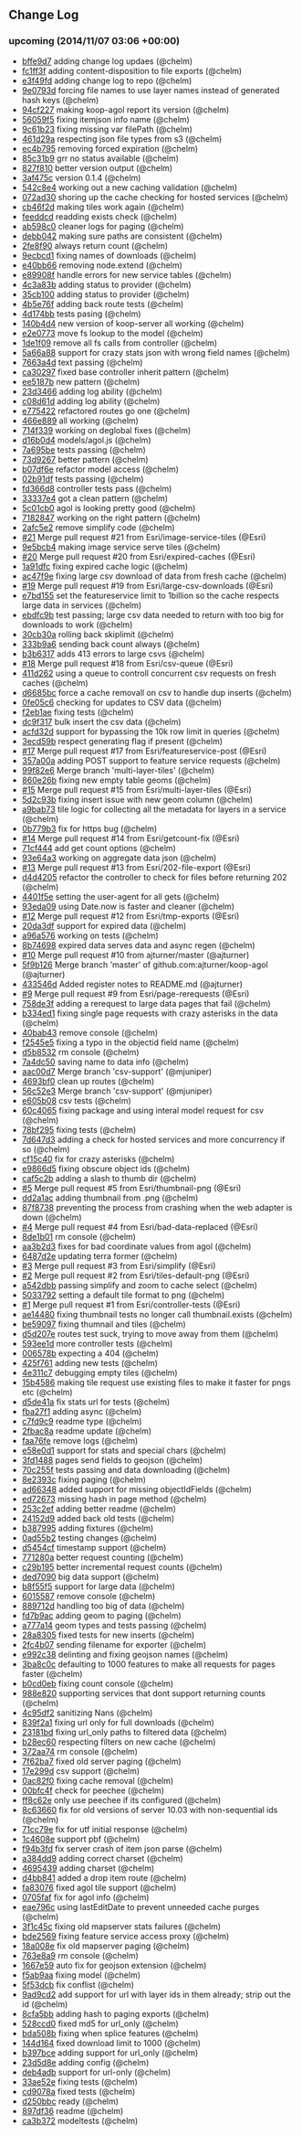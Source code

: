 ## Change Log

### upcoming (2014/11/07 03:06 +00:00)
- [bffe9d7](https://github.com/Esri/koop-agol/commit/bffe9d7a14ee2e7efc21c2bb5057ab58c131a39a) adding change log updaes (@chelm)
- [fc1ff3f](https://github.com/Esri/koop-agol/commit/fc1ff3f21d065a839b2e02ce4482b35318cf31a1) adding content-disposition to file exports (@chelm)
- [e3f49fd](https://github.com/Esri/koop-agol/commit/e3f49fd074cebedc4bcd561e9bedc803d38f2052) adding change log to repo (@chelm)
- [9e0793d](https://github.com/Esri/koop-agol/commit/9e0793defe98b9e4a0c3d448680d15d4be505b21) forcing file names to use layer names instead of generated hash keys (@chelm)
- [94cf227](https://github.com/Esri/koop-agol/commit/94cf2278769063a843320d96a5b636eb9db24527) making koop-agol report its version (@chelm)
- [56059f5](https://github.com/Esri/koop-agol/commit/56059f532445f13fe3272694b17ce3976062a93d) fixing itemjson info name (@chelm)
- [9c61b23](https://github.com/Esri/koop-agol/commit/9c61b23b7c21a66759f8b80dca432ff61bb1b42f) fixing missing var filePath (@chelm)
- [461d29a](https://github.com/Esri/koop-agol/commit/461d29a6dc8fdc4a2c7b95dd642205d73d97c62e) respecting json file types from s3 (@chelm)
- [ec4b795](https://github.com/Esri/koop-agol/commit/ec4b795ba07c524f055cbf8f5a0fc8c4c72f4cad) removing forced expiration (@chelm)
- [85c31b9](https://github.com/Esri/koop-agol/commit/85c31b9c4ddc454033eb815439ddd41b59a1046c) grr no status available (@chelm)
- [827f810](https://github.com/Esri/koop-agol/commit/827f810fd6b84e33097b61dfc68e91619986b6e7) better version output (@chelm)
- [3af475c](https://github.com/Esri/koop-agol/commit/3af475c44d3da9152ee12be4a4bb200a5dd21856) version 0.1.4 (@chelm)
- [542c8e4](https://github.com/Esri/koop-agol/commit/542c8e4e77de726ea657b287ac8bc535511fcff9) working out a new caching validation (@chelm)
- [072ad30](https://github.com/Esri/koop-agol/commit/072ad30d97f39fc56a4b28e308eee483835659b8) shoring up the cache checking for hosted services (@chelm)
- [cb46f2d](https://github.com/Esri/koop-agol/commit/cb46f2d8e132cdcaa7d49f931634cd78f292505c) making tiles work again (@chelm)
- [feeddcd](https://github.com/Esri/koop-agol/commit/feeddcd3b96f2f455df6c3ec29ee565d2fbefdc9) readding exists check (@chelm)
- [ab598c0](https://github.com/Esri/koop-agol/commit/ab598c05095b660c2b6f18e436ce38b1bb5a4b74) cleaner logs for paging (@chelm)
- [debb042](https://github.com/Esri/koop-agol/commit/debb04206b35c4dc69d3dd247652bba236eefd68) making sure paths are consistent (@chelm)
- [2fe8f90](https://github.com/Esri/koop-agol/commit/2fe8f900b0847e3140c2b7931b0def523eb8fec3) always return count (@chelm)
- [9ecbcd1](https://github.com/Esri/koop-agol/commit/9ecbcd1567a4dca9c9d2d26041c6f4ebe5745d2a) fixing names of downloads (@chelm)
- [e40bb66](https://github.com/Esri/koop-agol/commit/e40bb66520f4915ca871cd871cb32c0ab5541021) removing node.extend (@chelm)
- [e89908f](https://github.com/Esri/koop-agol/commit/e89908fe58796402446b4a07fa16144e5945958f) handle errors for new service tables (@chelm)
- [4c3a83b](https://github.com/Esri/koop-agol/commit/4c3a83bc0a363ce76ab8b5892a90242aadd673ab) adding status to provider (@chelm)
- [35cb100](https://github.com/Esri/koop-agol/commit/35cb100be9e6f9a01a6320ddd190ce567a5e2095) adding status to provider (@chelm)
- [4b5e76f](https://github.com/Esri/koop-agol/commit/4b5e76feed51c47fe2a382009fc0f19935a0dbc7) adding back route tests (@chelm)
- [4d174bb](https://github.com/Esri/koop-agol/commit/4d174bbf86e747d5e518381690cdfae580bf06d7) tests pasing (@chelm)
- [140b4d4](https://github.com/Esri/koop-agol/commit/140b4d4a81b98c5537944a860ae6019a5ccecef2) new version of koop-server all working (@chelm)
- [e2e0773](https://github.com/Esri/koop-agol/commit/e2e0773a0a76eff80023a51e9981719bd98c4eed) move fs lookup to the model (@chelm)
- [1de1f09](https://github.com/Esri/koop-agol/commit/1de1f0940fa8cd0beaae9a169bf42bc3c1d239fa) remove all fs calls from controller (@chelm)
- [5a66a88](https://github.com/Esri/koop-agol/commit/5a66a887139030ccf49d2662bd8a1f444f1bfb60) support for crazy stats json with wrong field names (@chelm)
- [7663a4d](https://github.com/Esri/koop-agol/commit/7663a4da44f6a273d6866ac7b34148be14245685) text passing (@chelm)
- [ca30297](https://github.com/Esri/koop-agol/commit/ca30297a59ed3f98d03385a69ea4d1fb0b288974) fixed base controller inherit pattern (@chelm)
- [ee5187b](https://github.com/Esri/koop-agol/commit/ee5187bea94f49c1a0078f592f4330e73157062d) new pattern (@chelm)
- [23d3466](https://github.com/Esri/koop-agol/commit/23d3466f0de23731631d07ab7fbadaff09533ab8) adding log ability (@chelm)
- [c08d61d](https://github.com/Esri/koop-agol/commit/c08d61d72bf7c527c2a6fbf51a86e344138a4aa2) adding log ability (@chelm)
- [e775422](https://github.com/Esri/koop-agol/commit/e775422f8ef4b01439eaf4c3199caac57b87ab6b) refactored routes go one (@chelm)
- [466e889](https://github.com/Esri/koop-agol/commit/466e889315028b9f6e12280d3c6e169122b0f709) all working (@chelm)
- [714f339](https://github.com/Esri/koop-agol/commit/714f339ad29b21007fcf5f46c7cd50ee188c0c7d) working on deglobal fixes (@chelm)
- [d16b0d4](https://github.com/Esri/koop-agol/commit/d16b0d428a4f882c73a871d26a5000cbcf9128a2) models/agol.js (@chelm)
- [7a695be](https://github.com/Esri/koop-agol/commit/7a695becf7a30c2d36fefa351c9763f6ce372e5c) tests passing (@chelm)
- [73d9267](https://github.com/Esri/koop-agol/commit/73d92673a4d6c8534eb2b63bae1671fe8181c6a5) better pattern (@chelm)
- [b07df6e](https://github.com/Esri/koop-agol/commit/b07df6ea308050f53245088f4d519c35e6276a25) refactor model access (@chelm)
- [02b91df](https://github.com/Esri/koop-agol/commit/02b91df8088246d21396ced6bb66602236941d42) tests passing (@chelm)
- [fd366d8](https://github.com/Esri/koop-agol/commit/fd366d89cb6e53e238165abdb4750fb752c85e5c) controller tests pass (@chelm)
- [33337e4](https://github.com/Esri/koop-agol/commit/33337e474658aff0debbd0a1b2df9c9184a21b30) got a clean pattern (@chelm)
- [5c01cb0](https://github.com/Esri/koop-agol/commit/5c01cb094ac70e3e901d5b6e20b1ef7239cc62bf) agol is looking pretty good (@chelm)
- [7182847](https://github.com/Esri/koop-agol/commit/7182847f5da92c884fe03d64123943ba068bfe84) working on the right pattern (@chelm)
- [2afc5e2](https://github.com/Esri/koop-agol/commit/2afc5e2a89cedc6f06d579e5acc4fae831b7b9f8) remove simplify code (@chelm)
- [#21](https://github.com/Esri/koop-agol/pull/21) Merge pull request #21 from Esri/image-service-tiles (@Esri)
- [9e5bcb4](https://github.com/Esri/koop-agol/commit/9e5bcb481ba32842726c7f869326ee4291129965) making image service serve tiles (@chelm)
- [#20](https://github.com/Esri/koop-agol/pull/20) Merge pull request #20 from Esri/expired-caches (@Esri)
- [1a91dfc](https://github.com/Esri/koop-agol/commit/1a91dfcac36f13551ba84983a74f13d504b9a9c4) fixing expired cache logic (@chelm)
- [ac47f9e](https://github.com/Esri/koop-agol/commit/ac47f9ed5b52b13fe7b61eae7cbc5f37a378357f) fixing large csv download of data from fresh cache (@chelm)
- [#19](https://github.com/Esri/koop-agol/pull/19) Merge pull request #19 from Esri/large-csv-downloads (@Esri)
- [e7bd155](https://github.com/Esri/koop-agol/commit/e7bd155fac40fce1f3fafbd12125081dcf773fc9) set the featureservice limit to 1billion so the cache respects large data in services (@chelm)
- [ebdfc9b](https://github.com/Esri/koop-agol/commit/ebdfc9bcfd19ed6cccc82cedca6ea1c2719ba34d) test passing; large csv data needed to return with too big for downloads to work (@chelm)
- [30cb30a](https://github.com/Esri/koop-agol/commit/30cb30a682c13147f7a1f1dfe11685f512ff5cc7) rolling back skiplimit (@chelm)
- [333b9a6](https://github.com/Esri/koop-agol/commit/333b9a6dc3897c44e33a41bf93bd3bd00ab7e47e) sending back count always (@chelm)
- [b3b6317](https://github.com/Esri/koop-agol/commit/b3b631793572cba5eedfd1ec1240250718771f85) adds 413 errors to large csvs (@chelm)
- [#18](https://github.com/Esri/koop-agol/pull/18) Merge pull request #18 from Esri/csv-queue (@Esri)
- [411d262](https://github.com/Esri/koop-agol/commit/411d2622d05cfdc8024a02d2f6d704894b3f77f5) using a queue to controll concurrent csv requests on fresh caches (@chelm)
- [d6685bc](https://github.com/Esri/koop-agol/commit/d6685bcde0815bd72f5e048fe4e3661e6b66d95e) force a cache removall on csv to handle dup inserts (@chelm)
- [0fe05c6](https://github.com/Esri/koop-agol/commit/0fe05c6fbfec65dd0d0a3dd34d4935234aaa5f10) checking for updates to CSV data (@chelm)
- [f2eb1ae](https://github.com/Esri/koop-agol/commit/f2eb1aecdfa72da5add3a70dd4f8afe3fdd1f12f) fixing tests (@chelm)
- [dc9f317](https://github.com/Esri/koop-agol/commit/dc9f3171a907cd05a1ec40fa75365f867a1eca32) bulk insert the csv data (@chelm)
- [acfd32d](https://github.com/Esri/koop-agol/commit/acfd32df4a1d4bcfb1778324f73da01dad2dcfe6) support for bypassing the 10k row limit in queries (@chelm)
- [3ecd59b](https://github.com/Esri/koop-agol/commit/3ecd59bc3a363cec227760f2ba7517779a08b14f) respect generating flag if present (@chelm)
- [#17](https://github.com/Esri/koop-agol/pull/17) Merge pull request #17 from Esri/featureservice-post (@Esri)
- [357a00a](https://github.com/Esri/koop-agol/commit/357a00a8221e9794ccd11569466ba0f156145e81) adding POST support to feature service requests (@chelm)
- [99f82e6](https://github.com/Esri/koop-agol/commit/99f82e696870579ad8c53ab8f67d11c6fd9e912b) Merge branch 'multi-layer-tiles' (@chelm)
- [860e26b](https://github.com/Esri/koop-agol/commit/860e26b290ccfed48336f6b900e00d9755b11c42) fixing new empty table geoms (@chelm)
- [#15](https://github.com/Esri/koop-agol/pull/15) Merge pull request #15 from Esri/multi-layer-tiles (@Esri)
- [5d2c93b](https://github.com/Esri/koop-agol/commit/5d2c93b2751937f89af51c898823023097f0caef) fixing insert issue with new geom column (@chelm)
- [a9bab73](https://github.com/Esri/koop-agol/commit/a9bab73ac4d3459e854297d8c8407a919af9e6d4) tile logic for collecting all the metadata for layers in a service (@chelm)
- [0b779b3](https://github.com/Esri/koop-agol/commit/0b779b3e33e47f8df523ad5f8bba95f13f7f4a22) fix for https bug (@chelm)
- [#14](https://github.com/Esri/koop-agol/pull/14) Merge pull request #14 from Esri/getcount-fix (@Esri)
- [71cf444](https://github.com/Esri/koop-agol/commit/71cf444c68d61748c0619f3de8adfb94591fca73) add get count options (@chelm)
- [93e64a3](https://github.com/Esri/koop-agol/commit/93e64a39d726bdff0509f3bc8dc6775a20cf2ef4) working on aggregate data json (@chelm)
- [#13](https://github.com/Esri/koop-agol/pull/13) Merge pull request #13 from Esri/202-file-export (@Esri)
- [d4d4205](https://github.com/Esri/koop-agol/commit/d4d42057eabe838b37db3d624a04b0a1ff8e6325) refactor the controller to check for files before returning 202 (@chelm)
- [4401f5e](https://github.com/Esri/koop-agol/commit/4401f5e06da2616790b5d131dbdd71e6c46b6d22) setting the user-agent for all gets (@chelm)
- [93eda09](https://github.com/Esri/koop-agol/commit/93eda09b558a93db500aad06ffbdf3dbab3a54dc) using Date.now is faster and cleaner (@chelm)
- [#12](https://github.com/Esri/koop-agol/pull/12) Merge pull request #12 from Esri/tmp-exports (@Esri)
- [20da3df](https://github.com/Esri/koop-agol/commit/20da3df5797c7df9de317b6fbd1f491d29c1c1b1) support for expired data (@chelm)
- [a96a576](https://github.com/Esri/koop-agol/commit/a96a576bd991376b50a4b8a2a47ffaa07eb9d28e) working on tests (@chelm)
- [8b74698](https://github.com/Esri/koop-agol/commit/8b746983c8e9a5b14799f72bdba83ae7de34362e) expired data serves data and async regen (@chelm)
- [#10](https://github.com/Esri/koop-agol/pull/10) Merge pull request #10 from ajturner/master (@ajturner)
- [5f9b126](https://github.com/Esri/koop-agol/commit/5f9b126bd2c8af45e0c6616ad370d9eaf38681d9) Merge branch 'master' of github.com:ajturner/koop-agol (@ajturner)
- [433546d](https://github.com/Esri/koop-agol/commit/433546df44821f02b6328e84e50416f7b8f9f7bd) Added register notes to README.md (@ajturner)
- [#9](https://github.com/Esri/koop-agol/pull/9) Merge pull request #9 from Esri/page-rerequests (@Esri)
- [758de3f](https://github.com/Esri/koop-agol/commit/758de3ffa82b3f7e16a515410b31c06e28abe99f) adding a rerequest to large data pages that fail (@chelm)
- [b334ed1](https://github.com/Esri/koop-agol/commit/b334ed1bc19f0dca372ebea15ecd06e134808f12) fixing single page requests with crazy asterisks in the data (@chelm)
- [40bab43](https://github.com/Esri/koop-agol/commit/40bab432884c4987886e5200b9ea012e14e09478) remove console (@chelm)
- [f2545e5](https://github.com/Esri/koop-agol/commit/f2545e546ce134643f776e460a1f02ac27106400) fixing a typo in the objectid field name (@chelm)
- [d5b8532](https://github.com/Esri/koop-agol/commit/d5b85327502d620e36227766d21937d8b15514c3) rm console (@chelm)
- [7a4dc50](https://github.com/Esri/koop-agol/commit/7a4dc50975f88288461547ff595ca0e4b038f47a) saving name to data info (@chelm)
- [aac00d7](https://github.com/Esri/koop-agol/commit/aac00d793c5639545b635f6412cd0989f0f65863) Merge branch 'csv-support' (@mjuniper)
- [4693bf0](https://github.com/Esri/koop-agol/commit/4693bf009db6e53e8254e3844e86cac47ec7055f) clean up routes (@chelm)
- [56c52e3](https://github.com/Esri/koop-agol/commit/56c52e3058a9612377711bc8cdd29678a15ab854) Merge branch 'csv-support' (@mjuniper)
- [e605b08](https://github.com/Esri/koop-agol/commit/e605b08b499017909a9230022a1200486b1a387a) csv tests (@chelm)
- [60c4065](https://github.com/Esri/koop-agol/commit/60c4065d0b30c13067cc5db938fc94c50594f956) fixing package and using interal model request for csv (@chelm)
- [78bf295](https://github.com/Esri/koop-agol/commit/78bf2950066f90d56b2f28e7c171920a391677ff) fixing tests (@chelm)
- [7d647d3](https://github.com/Esri/koop-agol/commit/7d647d3c35aa8bc3606dc5ad23384550afcc9d1c) adding a check for hosted services and more concurrency if so (@chelm)
- [cf15c40](https://github.com/Esri/koop-agol/commit/cf15c409b381519db5576ef76ef9a1bd3501c028) fix for crazy asterisks (@chelm)
- [e9866d5](https://github.com/Esri/koop-agol/commit/e9866d5d909d772c8d46eccd68f2fea7b8b36fa1) fixing obscure object ids (@chelm)
- [caf5c2b](https://github.com/Esri/koop-agol/commit/caf5c2b7e9e91374aad8c32d6b07471a77284237) adding a slash to thumb dir (@chelm)
- [#5](https://github.com/Esri/koop-agol/pull/5) Merge pull request #5 from Esri/thumbnail-png (@Esri)
- [dd2a1ac](https://github.com/Esri/koop-agol/commit/dd2a1ac0c0931b4d9078864db1f479599ea3a8c0) adding thumbnail from .png (@chelm)
- [87f8738](https://github.com/Esri/koop-agol/commit/87f8738aef7006d2eb385ca03cbc01a3ab001993) preventing the process from crashing when the web adapter is down (@chelm)
- [#4](https://github.com/Esri/koop-agol/pull/4) Merge pull request #4 from Esri/bad-data-replaced (@Esri)
- [8de1b01](https://github.com/Esri/koop-agol/commit/8de1b01fb1f81a20fd12b9702dbede17da5a0ade) rm console (@chelm)
- [aa3b2d3](https://github.com/Esri/koop-agol/commit/aa3b2d3608ac6bbdc30f618e1402629920900ea8) fixes for bad coordinate values from agol (@chelm)
- [6487d2e](https://github.com/Esri/koop-agol/commit/6487d2ea4206df74fe17bdedab47d2b2769e8816) updating terra former (@chelm)
- [#3](https://github.com/Esri/koop-agol/pull/3) Merge pull request #3 from Esri/simplify (@Esri)
- [#2](https://github.com/Esri/koop-agol/pull/2) Merge pull request #2 from Esri/tiles-default-png (@Esri)
- [a542dbb](https://github.com/Esri/koop-agol/commit/a542dbb031d8ca42da65f82bae8cdd696deabfe8) passing simplify and zoom to cache select (@chelm)
- [5033792](https://github.com/Esri/koop-agol/commit/5033792a4da1d190771541431b15a9f72903d05c) setting a default tile format to png (@chelm)
- [#1](https://github.com/Esri/koop-agol/pull/1) Merge pull request #1 from Esri/controller-tests (@Esri)
- [ae14480](https://github.com/Esri/koop-agol/commit/ae144805007933e4ae7dd7f77810fcd3cd6b18d1) fixing thumbnail tests no longer call thumbnail.exists (@chelm)
- [be59097](https://github.com/Esri/koop-agol/commit/be590974676f70a8f473fa8373b8c650ae1d234b) fixing thumnail and tiles (@chelm)
- [d5d207e](https://github.com/Esri/koop-agol/commit/d5d207e3144b6efdd476e2a49c277d2433161358) routes test suck, trying to move away from them (@chelm)
- [593ee1d](https://github.com/Esri/koop-agol/commit/593ee1d4f1fd3a6874808b92818b8f44dc752830) more controller tests (@chelm)
- [006578b](https://github.com/Esri/koop-agol/commit/006578bf34ae9b42dd5e852b7722761bc195a686) expecting a 404 (@chelm)
- [425f761](https://github.com/Esri/koop-agol/commit/425f761c63c38f0b659e4c2fb02274a33d4a2201) adding new tests (@chelm)
- [4e311c7](https://github.com/Esri/koop-agol/commit/4e311c72a7dbeaa207d1b876175e5d933c201f84) debugging empty tiles (@chelm)
- [15b4586](https://github.com/Esri/koop-agol/commit/15b45860f5b6c09aafb6da3b327bb4df0dd84fa6) making tile request use existing files to make it faster for pngs etc (@chelm)
- [d5de41a](https://github.com/Esri/koop-agol/commit/d5de41ae1fdab2b8acd309f0c810964a425c0cd1) fix stats url for tests (@chelm)
- [fba27f1](https://github.com/Esri/koop-agol/commit/fba27f161afbdaade577a6d2846cddb20339b53c) adding async (@chelm)
- [c7fd9c9](https://github.com/Esri/koop-agol/commit/c7fd9c911abd1c7dd91dd28c198cb68156b8b77b) readme type (@chelm)
- [2fbac8a](https://github.com/Esri/koop-agol/commit/2fbac8a848c46c6f7a56067e374f97a0a60b5d1a) readme update (@chelm)
- [faa76fe](https://github.com/Esri/koop-agol/commit/faa76fe9b5c2a1398f7574ad71498260cf892ea5) remove logs (@chelm)
- [e58e0d1](https://github.com/Esri/koop-agol/commit/e58e0d109fb852aa07917780990dbb70ac37a620) support for stats and special chars (@chelm)
- [3fd1488](https://github.com/Esri/koop-agol/commit/3fd14882ee61dd3d4f0a170921714dc64de549cf) pages send fields to geojson (@chelm)
- [70c255f](https://github.com/Esri/koop-agol/commit/70c255fdd2855c5ad567c8dcc1c1cc11224e2ce3) tests passing and data downloading (@chelm)
- [8e2393c](https://github.com/Esri/koop-agol/commit/8e2393cf1dd3c1a3dd814e53dbf1545097640099) fixing paging (@chelm)
- [ad66348](https://github.com/Esri/koop-agol/commit/ad6634825a4285d2f0f269217e7dedfc2d112928) added support for missing objectIdFields (@chelm)
- [ed72673](https://github.com/Esri/koop-agol/commit/ed7267305a8616d94dce1a5cf2b91ef690c8bc73) missing hash in page method (@chelm)
- [253c2ef](https://github.com/Esri/koop-agol/commit/253c2ef4e21d8b5f5a3b6fa1ec2da69f7b3701be) adding better readme (@chelm)
- [24152d9](https://github.com/Esri/koop-agol/commit/24152d9b6a45c817be42abe6b6fcbe1b0ec103c4) added back old tests (@chelm)
- [b387995](https://github.com/Esri/koop-agol/commit/b38799542673967607f8847aee1c2e0aac8b382d) adding fixtures (@chelm)
- [0ad55b2](https://github.com/Esri/koop-agol/commit/0ad55b2c0daf987979cf8d4326e351be23c581c3) testing changes (@chelm)
- [d5454cf](https://github.com/Esri/koop-agol/commit/d5454cfeaa761ebe92e9bef0840077f4f8af7425) timestamp support (@chelm)
- [771280a](https://github.com/Esri/koop-agol/commit/771280ac3affe40c594ac3844eaf899c2017e241) better request counting (@chelm)
- [c29b195](https://github.com/Esri/koop-agol/commit/c29b195dfce09f7c1c7f7a6574180881b3066fa7) better incremental request counts (@chelm)
- [ded7090](https://github.com/Esri/koop-agol/commit/ded7090d6ab828f14f6af72fc32666b7086126f2) big data support (@chelm)
- [b8f55f5](https://github.com/Esri/koop-agol/commit/b8f55f546b3d89402dfcef2ececcc9f3dd483474) support for large data (@chelm)
- [6015587](https://github.com/Esri/koop-agol/commit/6015587371f26bf5a8d4deb854142f59c23b37a0) remove console (@chelm)
- [889712d](https://github.com/Esri/koop-agol/commit/889712d6e39f1de912ecf07ccb4bd596f856b2b0) handling too big of data (@chelm)
- [fd7b9ac](https://github.com/Esri/koop-agol/commit/fd7b9ac46f0525685cfcc330320d5cbc3a09ecc1) adding geom to paging (@chelm)
- [a777a14](https://github.com/Esri/koop-agol/commit/a777a14ae96e83219633dff11072ea044fdcaac9) geom types and tests passing (@chelm)
- [28a8305](https://github.com/Esri/koop-agol/commit/28a8305b367b6df4787047156acdb634ff3bb0dd) fixed tests for new inserts (@chelm)
- [2fc4b07](https://github.com/Esri/koop-agol/commit/2fc4b07e09552eea44e796785f769e7c45529abd) sending filename for exporter (@chelm)
- [e992c38](https://github.com/Esri/koop-agol/commit/e992c381aba89569b5613f5fc809b122713251b2) delinting and fixing geojson names (@chelm)
- [3ba8c0c](https://github.com/Esri/koop-agol/commit/3ba8c0ca4a3c4b99279369dfa4eb49fbd3870b25) defaulting to 1000 features to make all requests for pages faster (@chelm)
- [b0cd0eb](https://github.com/Esri/koop-agol/commit/b0cd0ebd0ca57f1217a2925934963855797a587c) fixing count console (@chelm)
- [988e820](https://github.com/Esri/koop-agol/commit/988e82008cce8a2e656b75107cba7e7812ac4c5a) supporting services that dont support returning counts (@chelm)
- [4c95df2](https://github.com/Esri/koop-agol/commit/4c95df28a4ae9aa4f4c80b84bc2fbfb95820f222) sanitizing Nans (@chelm)
- [839f2a1](https://github.com/Esri/koop-agol/commit/839f2a14a14e12ddbe92921d9ec4135f183b2fbe) fixing url only for full downloads (@chelm)
- [23181bd](https://github.com/Esri/koop-agol/commit/23181bd05ecb45a26b816419ae5601246eef503e) fixing url_only paths to filtered data (@chelm)
- [b28ec60](https://github.com/Esri/koop-agol/commit/b28ec6072f244706cd8b65842051ed8b4d24f9d1) respecting filters on new cache (@chelm)
- [372aa74](https://github.com/Esri/koop-agol/commit/372aa740ef443c6aeb332fe0bd44d1a1c0395aae) rm console (@chelm)
- [7f62ba7](https://github.com/Esri/koop-agol/commit/7f62ba7e9065d50728352633906e52b14b61d1b7) fixed old server paging (@chelm)
- [17e299d](https://github.com/Esri/koop-agol/commit/17e299d50a4c9a8006f9b61618146e7fb0fe97df) csv support (@chelm)
- [0ac82f0](https://github.com/Esri/koop-agol/commit/0ac82f0501fe61968d9fa34f8a05b412529039ac) fixing cache removal (@chelm)
- [00bfc4f](https://github.com/Esri/koop-agol/commit/00bfc4f84ae46167e5a0a20ce4da3240b711563f) check for peechee (@chelm)
- [ff8c62e](https://github.com/Esri/koop-agol/commit/ff8c62e8239cd8c4d72b12c7a493b1ad31fb8d96) only use peechee if its configured (@chelm)
- [8c63660](https://github.com/Esri/koop-agol/commit/8c63660d08440c36c0c3e0185ae7ec200d0ab80a) fix for old versions of server 10.03 with non-sequential ids (@chelm)
- [71cc79e](https://github.com/Esri/koop-agol/commit/71cc79e7650acb17a1925f55a2d5bd3c53a2e4e7) fix for utf initial response (@chelm)
- [1c4608e](https://github.com/Esri/koop-agol/commit/1c4608e3b4c80acf826a56da56ed5a9232923eb6) support pbf (@chelm)
- [f94b3fd](https://github.com/Esri/koop-agol/commit/f94b3fde80f69bb2eadb6afb6ffe17b62bf55f67) fix server crash of item json parse (@chelm)
- [a384dd9](https://github.com/Esri/koop-agol/commit/a384dd9909854b27d89252014b1f6d0e877d04c9) adding correct charset (@chelm)
- [4695439](https://github.com/Esri/koop-agol/commit/4695439641e39e916d4a2b09956e78eb14425a8a) adding charset (@chelm)
- [d4bb841](https://github.com/Esri/koop-agol/commit/d4bb8413955757a6a774fc9c759660b24fcc57b8) added a drop item route (@chelm)
- [fa83076](https://github.com/Esri/koop-agol/commit/fa83076963cc14fe612b2f81202f465f9853238a) fixed agol tile support (@chelm)
- [0705faf](https://github.com/Esri/koop-agol/commit/0705faf68248380c635ca97fcf41945e268a246f) fix for agol info (@chelm)
- [eae796c](https://github.com/Esri/koop-agol/commit/eae796cd1d18c188752e3834ba6c3ebad81997b3) using lastEditDate to prevent unneeded cache purges (@chelm)
- [3f1c45c](https://github.com/Esri/koop-agol/commit/3f1c45c9dd745d94a7dcf3d625b07e610ecca9ac) fixing old mapserver stats failures (@chelm)
- [bde2569](https://github.com/Esri/koop-agol/commit/bde2569044c222a434923c91090a6371f5c0a4c1) fixing feature service access proxy (@chelm)
- [18a008e](https://github.com/Esri/koop-agol/commit/18a008eedb4c463e3f4b75f044addd91d9a598ce) fix old mapserver paging (@chelm)
- [763e8a9](https://github.com/Esri/koop-agol/commit/763e8a95aafe4c1507d262a46ace300d439fceb8) rm console (@chelm)
- [1667e59](https://github.com/Esri/koop-agol/commit/1667e5976fac5474bb512fa10f38274a8ba6974b) auto fix for geojson extension (@chelm)
- [f5ab9aa](https://github.com/Esri/koop-agol/commit/f5ab9aa476b0c1c1590909aeecf6a53cc618ee63) fixing model (@chelm)
- [5f53dcb](https://github.com/Esri/koop-agol/commit/5f53dcb2a5e5ab9c9614dc048aafe3f3bbc25da6) fix conflist (@chelm)
- [9ad9cd2](https://github.com/Esri/koop-agol/commit/9ad9cd2fa991fdc653014ee377696cdf5564eb67) add support for url with layer ids in them already; strip out the id (@chelm)
- [8cfa5bb](https://github.com/Esri/koop-agol/commit/8cfa5bb2e14668a55d25efb5434a7ac1bd81d238) adding hash to paging exports (@chelm)
- [528ccd0](https://github.com/Esri/koop-agol/commit/528ccd0263c8bc03c3d85ebd3a6740b300ce1333) fixed md5 for url_only (@chelm)
- [bda508b](https://github.com/Esri/koop-agol/commit/bda508b79b3b06a50e1ba56c9032cccd433a4f99) fixing when splice features (@chelm)
- [144d164](https://github.com/Esri/koop-agol/commit/144d164ab40f7ee4aaaa6026f360ed3a01a46a99) fixed download limit to 1000 (@chelm)
- [b397bce](https://github.com/Esri/koop-agol/commit/b397bce530e63e89ba13a3ee95017130805caed4) adding support for url_only (@chelm)
- [23d5d8e](https://github.com/Esri/koop-agol/commit/23d5d8ebb7f11dccdccd8c9d6143097408bf2bfa) adding config (@chelm)
- [deb4adb](https://github.com/Esri/koop-agol/commit/deb4adb419bbb76a70286b5b52520dd4c3f53e84) support for url-only (@chelm)
- [33ae52e](https://github.com/Esri/koop-agol/commit/33ae52ec6dbde41fa217bc7ad082bce85af14225) fixing tests (@chelm)
- [cd9078a](https://github.com/Esri/koop-agol/commit/cd9078a83fc1549730744740f1c862e1ef780680) fixed tests (@chelm)
- [d250bbc](https://github.com/Esri/koop-agol/commit/d250bbc990e1a56ff8fedbea115a711175f531b5) ready (@chelm)
- [897df36](https://github.com/Esri/koop-agol/commit/897df36bc0991236e739deaa276dc267094b8c93) readme (@chelm)
- [ca3b372](https://github.com/Esri/koop-agol/commit/ca3b37231e65862c2bcd49e768eebb31ae412d37) modeltests (@chelm)